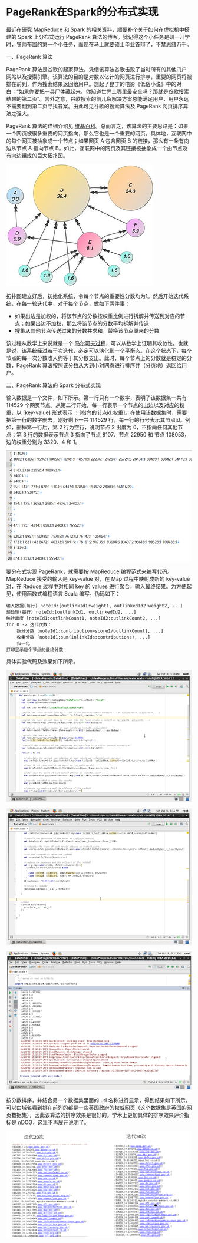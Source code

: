 # PageRank在Spark的分布式实现


最近在研究 MapReduce 和 Spark 的相关资料，顺便补个关于如何在虚拟机中搭建的 Spark 上分布式运行 PageRank 算法的博客。犹记得这个小任务是研一开学时，导师布置的第一个小任务，而现在马上就要硕士毕业答辩了，不禁思绪万千。

一、PageRank 算法

PageRank 算法是谷歌的起家算法，凭借该算法谷歌击败了当时所有的其他门户网站以及搜索引擎。该算法的目的是对数以亿计的网页进行排序，重要的网页将被排在前列，作为搜索结果返回给用户。想起了昆丁的电影《低俗小说》中的对白：“如果你要把一具尸体藏起来，你知道世界上哪里最安全吗？那就是谷歌搜索结果的第二页”。言外之意，谷歌搜索的前几条解决方案总能满足用户，用户永远不需要翻到第二页寻找答案。由此可见谷歌的搜索算法及 PageRank 网页排序算法之强大。

PageRank 算法的详细介绍见 [维基百科][1]。总而言之，该算法的主要思路是：如果一个网页被很多重要的网页指向，那么它也是一个重要的网页。具体地，互联网中的每个网页被抽象成一个节点；如果网页 A 包含网页 B 的链接，那么有一条有向边从节点 A 指向节点 B。如此，互联网中的网页及其链接被抽象成一个由节点及有向边组成的巨大拓扑图。

![](/2019-05-19-算法-PageRank在Spark的分布式实现/graph.jpg)

拓扑图建立好后，初始化系统，令每个节点的重要性分数均为1。然后开始迭代系统，在每一轮迭代中，对于每个节点，做如下两件事：

 - 如果出边是加权的，将该节点的分数按权重比例进行拆解并传送到对应的节点；如果出边不加权，那么将该节点的分数平均拆解并传送
 - 搜集从其他节点传送过来的分数并求和，替换该节点原来的分数

该过程从数学上来说就是一个 [马尔可夫过程][2]，可以从数学上证明其收敛性。也就是说，该系统经过若干次迭代，必定可以演化到一个平衡态。在这个状态下，每个节点的每一次分数收入约等于其分数支出。此时，每个节点上的分数就是稳定的分数，PageRank 算法按照该分数从大到小对网页进行排序并（分页地）返回给用户。

二、PageRank 算法的 Spark 分布式实现

输入数据是一个文件，如下所示。第一行只有一个数字，表明了该数据集一共有 114529 个网页节点。从第二行开始，每一行表示一个节点的出边以及对应的权重，以 [key-value] 形式表示 ：[指向的节点id:权重]。在使用该数据集时，需要把第一行的数字删去，刚好剩下一共 114529 行，每一行的行号表示其节点id。例如，删掉第一行后，第 2 行为空行，说明节点 2 出度为 0，不指向任何其他节点；第 3 行的数据表示节点 3 指向了节点 8107、节点 22950 和 节点 108053，边的权重分别为 3320、4 和 1。

![](/2019-05-19-算法-PageRank在Spark的分布式实现/data.png)

要分布式实现 PageRank，就需要按 MapReduce 编程范式来编写代码。MapReduce 接受的输入是 key-value 对，在 Map 过程中映射成新的 key-value 对，在 Reduce 过程中对相同 key 的 values 进行聚合，输入最终结果。为方便起见，使用函数式编程语言 Scala 编写。伪码如下：

```
输入数据(每行) noteId:[outlinkId1:weight1, outlinkedId2:weight2, ...]
预处理(每行) noteId:[outlinkId1, outlinkedId2, ...]
统计出度 [noteId1:outlinkCount1, noteId2:outlinkCount2, ...]
for 0 -> 迭代次数：
    拆分分数 [noteId1:contribution=score1/outlinkCount1, ...]
    收集分数 [noteId1:sum(inlinkIds:contributions), ...]
    归一化
打印显示每个节点的最终分数
```

具体实验代码及效果如下所示。

![](/2019-05-19-算法-PageRank在Spark的分布式实现/1.png)

![](/2019-05-19-算法-PageRank在Spark的分布式实现/2.png)

![](/2019-05-19-算法-PageRank在Spark的分布式实现/3.png)

按分数排序，并结合另一个数据集里面的 url 名称进行显示，得到结果如下所示。可以由域名看到排在前列的都是一些英国政府的权威网页（这个数据集是英国的网页数据集），因此该算法的排序效果是很好的。学术上更加具体的排序效果评价指标是 [nDCG][3]，这里不再展开说明了。

![](/2019-05-19-算法-PageRank在Spark的分布式实现/result.png)

  [1]: https://en.wikipedia.org/wiki/PageRank
  [2]: https://en.wikipedia.org/wiki/Markov_chain
  [3]: https://en.wikipedia.org/wiki/Discounted_cumulative_gain
 
 


